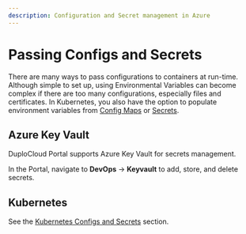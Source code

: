 ```yaml
---
description: Configuration and Secret management in Azure
---
```


# Passing Configs and Secrets

There are many ways to pass configurations to containers at run-time. Although simple to set up, using Environmental Variables can become complex if there are too many configurations, especially files and certificates. In Kubernetes, you also have the option to populate environment variables from [Config Maps](broken-reference) or [Secrets](broken-reference).

## Azure Key Vault

DuploCloud Portal supports Azure Key Vault for secrets management.&#x20;

In the Portal, navigate to **DevOps** -> **Keyvault** to add, store, and delete secrets.

## **Kubernetes**

See the [Kubernetes Configs and Secrets](../../../kubernetes-user-guide/kubernetes-configs-and-secrets/) section.

